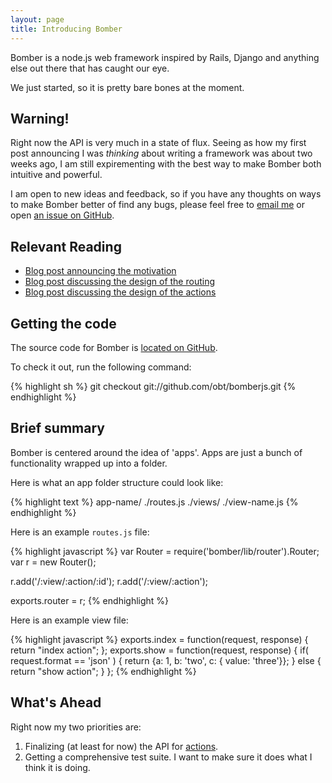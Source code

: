 ```yaml
---
layout: page
title: Introducing Bomber
---
```


Bomber is a node.js web framework inspired by Rails, Django and anything else
out there that has caught our eye.

We just started, so it is pretty bare bones at the moment.

Warning!
--------

Right now the API is very much in a state of flux.  Seeing as how my first post announcing
I was _thinking_ about writing a framework was about two weeks ago, I am still expirementing
with the best way to make Bomber both intuitive and powerful.

I am open to new ideas and feedback, so if you have any thoughts on ways to make Bomber
better of find any bugs, please feel free to [email me](mailto:benjamin@benjaminthomas.org)
or open [an issue on GitHub](http://github.com/obt/bomberjs/issues). 

Relevant Reading
----------------

+ [Blog post announcing the motivation](http://benjaminthomas.org/2009-11-20/designing-a-web-framework.html)
+ [Blog post discussing the design of the routing](http://benjaminthomas.org/2009-11-24/bomber-routing.html)
+ [Blog post discussing the design of the actions](http://benjaminthomas.org/2009-11-29/bomber-actions.html)

Getting the code
----------------

The source code for Bomber is [located on GitHub](http://github.com/obt/bomberjs).  

To check it out, run the following command:

{% highlight sh %}
git checkout git://github.com/obt/bomberjs.git
{% endhighlight %}


Brief summary
-------------

Bomber is centered around the idea of 'apps'.  Apps are just a bunch of
functionality wrapped up into a folder. 

Here is what an app folder structure could look like:

{% highlight text %}
app-name/
  ./routes.js
  ./views/
    ./view-name.js
{% endhighlight %}

Here is an example `routes.js` file:

{% highlight javascript %}
var Router = require('bomber/lib/router').Router;
var r = new Router();

r.add('/:view/:action/:id');
r.add('/:view/:action');

exports.router = r;
{% endhighlight %}

Here is an example view file:

{% highlight javascript %}
exports.index = function(request, response) {
  return "index action";
};
exports.show = function(request, response) {
  if( request.format == 'json' ) {
    return {a: 1, b: 'two', c: { value: 'three'}};
  }
  else {
    return "show action";
  }
};
{% endhighlight %}

What's Ahead
------------

Right now my two priorities are:

1. Finalizing (at least for now) the API for [actions](/docs/action.html).
2. Getting a comprehensive test suite. I want to make sure it does what I
think it is doing.
